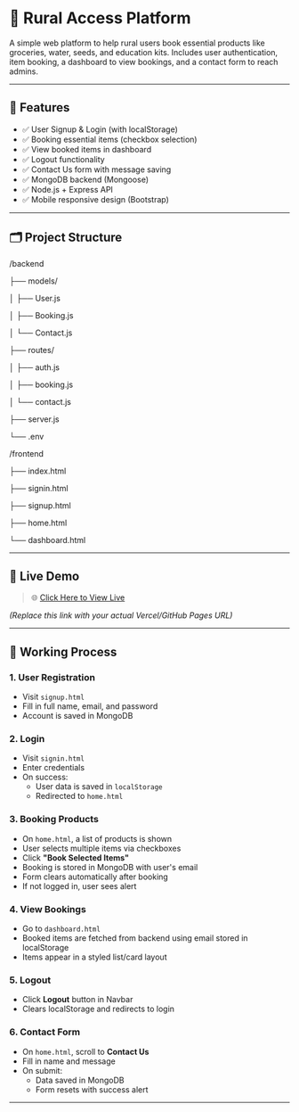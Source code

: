 # 🌾 Rural Access Platform

A simple web platform to help rural users book essential products like groceries, water, seeds, and education kits. Includes user authentication, item booking, a dashboard to view bookings, and a contact form to reach admins.

---

## 🔧 Features

- ✅ User Signup & Login (with localStorage)
- ✅ Booking essential items (checkbox selection)
- ✅ View booked items in dashboard
- ✅ Logout functionality
- ✅ Contact Us form with message saving
- ✅ MongoDB backend (Mongoose)
- ✅ Node.js + Express API
- ✅ Mobile responsive design (Bootstrap)

---

## 🗂️ Project Structure

/backend

├── models/

│ ├── User.js

│ ├── Booking.js

│ └── Contact.js

├── routes/

│ ├── auth.js

│ ├── booking.js

│ └── contact.js

├── server.js

└── .env

/frontend

├── index.html

├── signin.html

├── signup.html

├── home.html

└── dashboard.html

---

## 🔗 Live Demo

> 🌐 [Click Here to View Live]()

_(Replace this link with your actual Vercel/GitHub Pages URL)_

---

## 🎯 Working Process

### 1. User Registration
- Visit `signup.html`
- Fill in full name, email, and password
- Account is saved in MongoDB

### 2. Login
- Visit `signin.html`
- Enter credentials
- On success:
  - User data is saved in `localStorage`
  - Redirected to `home.html`

### 3. Booking Products
- On `home.html`, a list of products is shown
- User selects multiple items via checkboxes
- Click **"Book Selected Items"**
- Booking is stored in MongoDB with user's email
- Form clears automatically after booking
- If not logged in, user sees alert

### 4. View Bookings
- Go to `dashboard.html`
- Booked items are fetched from backend using email stored in localStorage
- Items appear in a styled list/card layout

### 5. Logout
- Click **Logout** button in Navbar
- Clears localStorage and redirects to login

### 6. Contact Form
- On `home.html`, scroll to **Contact Us**
- Fill in name and message
- On submit:
  - Data saved in MongoDB
  - Form resets with success alert

----
